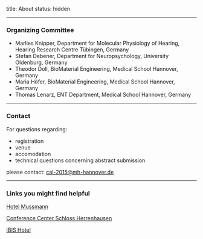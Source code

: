 title: About
status: hidden

------------------------
### Organizing Committee

- Marlies Knipper, Department for Molecular Physiology of Hearing, Hearing Research Centre Tübingen, Germany
- Stefan Debener, Department for Neuropsychology, University Oldenburg, Germany
- Theodor Doll, BioMaterial Engineering, Medical School Hannover, Germany
- Maria Höfer, BioMaterial Engineering, Medical School Hannover, Germany
- Thomas Lenarz, ENT Department, Medical School Hannover, Germany

-----------
### Contact

For questions regarding:

- registration 
- venue
- accomodation
- technical questions concerning abstract submission

please contact:
[cal-2015@mh-hannover.de](mailto:cal-2015@mh-hannover.de)

--------------------------------
### Links you might find helpful

[Hotel Mussmann](http://www.grandhotel.de)

[Conference Center Schloss Herrenhausen](http://www.schloss-herrenhausen.de)

[IBIS Hotel](http://www.ibishotel.com)
